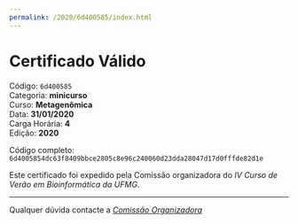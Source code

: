 ```yaml
---
permalink: /2020/6d400585/index.html
---
```


# Certificado Válido

Código: `6d400585`<br>
Categoria: **minicurso**<br>
Curso: **Metagenômica**<br>
Data: **31/01/2020**<br>
Carga Horária: **4**<br>
Edição: **2020**<br>


Código completo: `6d4005854dc63f8409bbce2805c8e96c240060d23dda28047d17d0fffde82d1e`


Este certificado foi expedido pela Comissão organizadora do *IV Curso de Verão em Bioinformática da UFMG*.

----

Qualquer dúvida contacte a [_Comissão Organizadora_](<mailto:cursobioinfoufmg@gmail.com$subject=[Certificados]>)

